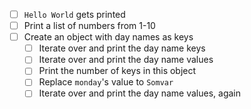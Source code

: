 
* [ ] `Hello World` gets printed
* [ ] Print a list of numbers from 1-10
* [ ] Create an object with day names as keys
  * [ ] Iterate over and print the day name keys
  * [ ] Iterate over and print the day name values
  * [ ] Print the number of keys in this object
  * [ ] Replace `monday`'s value to `Somvar`
  * [ ] Iterate over and print the day name values, again
